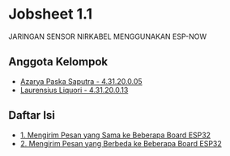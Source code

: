 
# Jobsheet 1.1
JARINGAN SENSOR NIRKABEL MENGGUNAKAN ESP-NOW


## Anggota Kelompok

- [Azarya Paska Saputra - 4.31.20.0.05](https://github.com/azpaska)
- [Laurensius Liquori - 4.31.20.0.13](https://github.com/llaurensius)

## Daftar Isi
  * [1. Mengirim Pesan yang Sama ke Beberapa Board ESP32](https://github.com/llaurensius/pratikum-sistemembeded-2223/tree/main/jobsheet-1.1/C.%20One-Way%2C%20One-to-Many%20Communication/a.%20Mengirim%20Pesan%20yang%20Sama%20Ke%20Beberapa%20Board%20ESP32)
  * [2. Mengirim Pesan yang Berbeda ke Beberapa Board ESP32](https://github.com/llaurensius/pratikum-sistemembeded-2223/tree/main/jobsheet-1.1/C.%20One-Way%2C%20One-to-Many%20Communication/b.%20Mengirim%20Pesan%20yang%20Berbeda%20Ke%20Beberapa%20Board%20ESP32)

